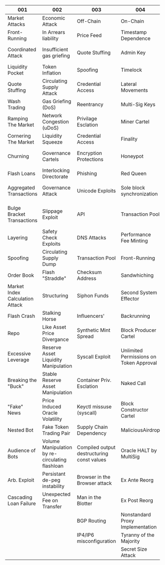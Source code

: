 | 001                             | 002                                             | 003                                        | 004                                     | 005                                               |
|---------------------------------|-------------------------------------------------|--------------------------------------------|-----------------------------------------|---------------------------------------------------|
| Market Attacks                  | Economic Attack                                 | Off-Chain                                  | On-Chain                                | Solidity                                          |
| Front-Running                   | In Arrears liability                            | Price Feed                                 | Timestamp Dependence                    | Integer Overflow and Underflow                    |
| Coordinated Attack              | Insufficient gas griefing                       | Quote Stuffing                             | Admin Key                               | DoS with (Unexpected) revert                      |
| Liquidity Pocket                | Token Inflation                                 | Spoofing                                   | Timelock                                | DoS with Block Gas Limit                          |
| Quote Stuffing                  | Circulating Supply Attack                       | Credential Access                          | Lateral Movements                       | Arithmetic Over/Under Flows                       |
| Wash Trading                    | Gas Griefing (DoS)                              | Reentrancy                                 | Multi-Sig Keys                          | Forcibly Sending Ether to a Contract              |
| Ramping The Market              | Network Congestion (uDoS)                       | Privilage Esclation                        | Miner Cartel                            | Delegatecall                                      |
| Cornering The Market            | Liquidity Squeeze                               | Credential Access                          | Finality                                | Entropy Illusion                                  |
| Churning                        | Governance Cartels                              | Encryption Protections                     | Honeypot                                | Short Address/Parameter Attack                    |
| Flash Loans                     | Interlocking Directorate                        | Phishing                                   | Red Queen                               | Uninitialised Storage Pointers                    |
| Aggregated Transactions         | Governance Attack                               | Unicode Exploits                           | Sole block synchronization              | Floating Points and Numerical Precision           |
| Bulge Bracket Transactions      | Slippage Exploit                                | API                                        | Transaction Pool                        | Right-To-Left-Override control character (U+202E) |
| Layering                        | Safety Check Exploits                           | DNS Attacks                                | Performance Fee Minting                 | Delegatecall to Untrusted Callee                  |
| Spoofing                        | Circulating Supply Dump                         | Transaction Pool                           | Front-Running                           | Requirement Violation                             |
| Order Book                      | Flash "Straddle"                                | Checksum Address                           | Sandwhiching                            | Shadowing State Variables                         |
| Market Index Calculation Attack | Structuring                                     | Siphon Funds                               | Second System Effector                  | Transaction Order Dependence                      |
| Flash Crash                     | Stalking Horse                                  | Influencers'                               | Backrunning                             | Assert Violation                                  |
| Repo                            | Like Asset Price Divergance                     | Synthetic Mint Spread                      | Block Producer Cartel                   | Uninitialized Storage Pointer                     |
| Excessive Leverage              | Reserve Asset Liquidity Manipulation            | Syscall Exploit                            | Unlimited Permissions on Token Approval | Unprotected Ether Withdrawal                      |
| Breaking the "Buck"             | Stable Reserve Asset Manipulation               | Container Priv. Esclation                  | Naked Call                              | Floating Pragma                                   |
| "Fake" News                     | Price Induced Oracle Volatility                 | Keyctl missuse (syscall)                   | Block Constructor Cartel                | Outdated Compiler Version                         |
| Nested Bot                      | Fake Token Trading Pair                         | Supply Chain Dependency                    | MaliciousAirdrop                        | Function Default Visibility                       |
| Audience of Bots                | Volume Manipulation by re-circulating flashloan | Compiled output destructuring const values | Oracle HALT by MultiSig                 | msg.sender                                        |
| Arb. Exploit                    | Persistant de-peg instability                   | Browser in the Browser attack              | Ex Ante Reorg                           | Wallet Balance                                    |
| Cascading Loan Failure          | Unexpected Fee on Transfer                      | Man in the Blotter                         | Ex Post Reorg                           | Compiler Optimizer not Optimizing                 |
|                                 |                                                 | BGP Routing                                | Nonstandard Proxy Implementation        | Math operations differ in certain pragmas         |
|                                 |                                                 | IP4/IP6 misconfiguration                   | Tyranny of the Majority                 | Uninitialized Contract                            |
|                                 |                                                 |                                            | Secret Size Attack                                          |                                                   |
